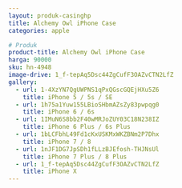 ```yaml
---
layout: produk-casinghp
title: Alchemy Owl iPhone Case
categories: apple

# Produk
product-title: Alchemy Owl iPhone Case
harga: 90000
sku: hn-4948
image-drive: 1_f-tepAq5Dsc44ZgCufF3OAZvCTN2LfZ
gallery:
  - url: 1-4XzYN7QgUWPNS1qPxQGscGQEjHXu5Z6
    title: iPhone 5 / 5s / SE
  - url: 1h75a1Yuw155LBioSHbmAZsZy83pwpqg0
    title: iPhone 6 / 6s
  - url: 1IMuN6S8bb2F40wMRJoZUY03C18N238IZ
    title: iPhone 6 Plus / 6s Plus
  - url: 1bLCFbhL49Fd1cKxUSKMxWKZBNm2P7Dhx
    title: iPhone 7 / 8
  - url: 1nJF1DG7JpSDh1fLLzBJEfosh-THJNsUl
    title: iPhone 7 Plus / 8 Plus
  - url: 1_f-tepAq5Dsc44ZgCufF3OAZvCTN2LfZ
    title: iPhone X
---
```

